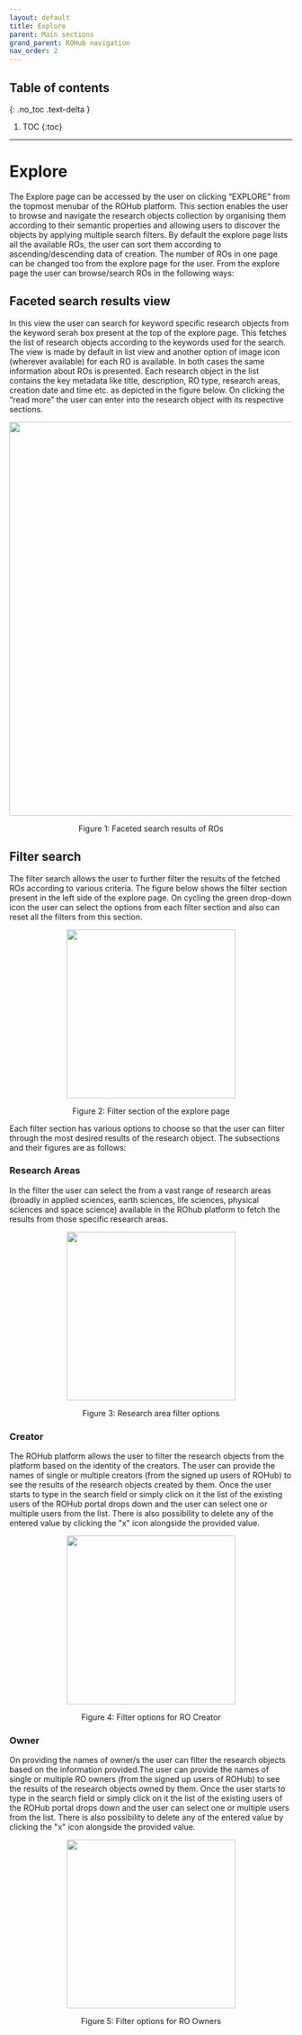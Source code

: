 ```yaml
---
layout: default
title: Explore
parent: Main sections
grand_parent: ROHub navigation
nav_order: 2
---
```


## Table of contents
{: .no_toc .text-delta }

1. TOC
{:toc}

---

# Explore
The Explore page can be accessed by the user on clicking “EXPLORE” from the topmost menubar of the ROHub platform. This section enables the user to browse and navigate the research objects collection by organising them according to their semantic properties and allowing users to discover the objects by applying multiple search filters. By default the explore page lists all the available ROs, the user can sort them according to ascending/descending data of creation. The number of ROs in one page can be changed too from the explore page for the user. From the explore page the user can browse/search ROs in the following ways:

## Faceted search results view
In this view the user can search for keyword specific research objects from the keyword serah box present at the top of the explore page. This fetches the list of research objects according to the keywords used for the search. The view is made by default in list view and another option of image icon (wherever available) for each RO is available. In both cases the same information about ROs is presented. Each research object in the list contains the key metadata like title, description, RO type, research areas, creation date and time etc. as depicted in the figure below. On clicking the “read more” the user can enter into the research object with its respective sections.

<p align="center"> <img src="https://box.psnc.pl/f/8ed3a5cade/?raw=1" width="700"> </p>
<div align="center"> Figure 1: Faceted search results of ROs </div>

## Filter search
The filter search allows the user to further filter the results of the fetched ROs according to various criteria. The figure below shows the filter section present in the left side of the explore page. On cycling the green drop-down icon the user can select the options from each filter section and also can reset all the filters from this section.

<p align="center"> <img src="https://box.psnc.pl/f/29df959479/?raw=1" width="300"> </p>
<div align="center"> Figure 2: Filter section of the explore page </div>

Each filter section has various options to choose so that the user can filter through the most desired results of the research object. The subsections and their figures are as follows:
### Research Areas
In the filter the user can select the from a vast range of research areas (broadly in applied sciences, earth sciences, life sciences, physical sciences and space science) available in the ROhub platform to fetch the results from those specific research areas.


<p align="center"> <img src="https://box.psnc.pl/f/388bdf0feb/?raw=1" width="300"> </p>
<div align="center"> Figure 3: Research area filter options </div>

### Creator
The ROHub platform allows the user to filter the research objects from the platform based on the identity of the creators. The user can provide the names of single or multiple creators (from the signed up users of ROHub) to see the results of the research objects created by them. Once the user starts to type in the search field or simply click on it the list of the existing users of the ROHub portal drops down and the user can select one or multiple users from the list. There is also possibility to delete any of the entered value by clicking the "x" icon alongside the provided value.


<p align="center"> <img src="https://box.psnc.pl/f/363811a765/?raw=1" width="300"> </p>
<div align="center"> Figure 4: Filter options for RO Creator</div>

### Owner

On providing the names of owner/s the user can filter the research objects based on the information provided.The user can provide the names of single or multiple RO owners (from the signed up users of ROHub) to see the results of the research objects owned by them. Once the user starts to type in the search field or simply click on it the list of the existing users of the ROHub portal drops down and the user can select one or multiple users from the list. There is also possibility to delete any of the entered value by clicking the "x" icon alongside the provided value.


<p align="center"> <img src="https://box.psnc.pl/f/fca9cf7bf5/?raw=1" width="300"> </p>
<div align="center"> Figure 5: Filter options for RO Owners</div>
